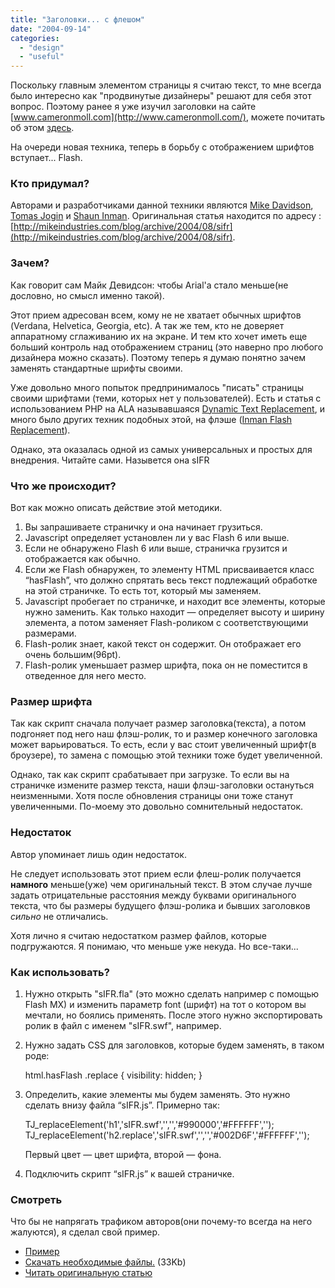 ```yaml
---
title: "Заголовки... с флешом"
date: "2004-09-14"
categories: 
  - "design"
  - "useful"
---
```


Поскольку главным элементом страницы я считаю текст, то мне всегда было интересно как "продвинутые дизайнеры" решают для себя этот вопрос. Поэтому ранее я уже изучил заголовки на сайте [www.cameronmoll.com](http://www.cameronmoll.com/), можете почитать об этом [здесь](http://cssing.iatp.org.ua/index.php?p=22).

На очереди новая техника, теперь в борьбу с отображением шрифтов вступает... Flash.

### Кто придумал?

Авторами и разработчиками данной техники являются [Mike Davidson](http://mikeindustries.com/), [Tomas Jogin](http://www.jogin.com/) и [Shaun Inman](http://www.shauninman.com/). Оригинальная статья находится по адресу : [http://mikeindustries.com/blog/archive/2004/08/sifr](http://mikeindustries.com/blog/archive/2004/08/sifr).

### Зачем?

Как говорит сам Майк Девидсон: чтобы Arial'а стало меньше(не дословно, но смысл именно такой).

Этот прием адресован всем, кому не не хватает обычных шрифтов (Verdana, Helvetica, Georgia, etc). А так же тем, кто не доверяет аппаратному сглаживанию их на экране. И тем кто хочет иметь еще больший контроль над отображением страниц (это наверно про любого дизайнера можно сказать). Поэтому теперь я думаю понятно зачем заменять стандартные шрифты своими.

Уже довольно много попыток предпринималось "писать" страницы своими шрифтами (теми, которых нет у пользователей). Есть и статья с использованием PHP на ALA называвшаяся [Dynamic Text Replacement](http://alistapart.com/articles/dynatext/), и много было других техник подобных этой, на флэше ([Inman Flash Replacement](http://www.shauninman.com/mentary/past/ifr_an_fir_alternative.php)).

Однако, эта оказалась одной из самых универсальных и простых для внедрения. Читайте сами. Назывется она sIFR

### Что же происходит?

Вот как можно описать действие этой методики.

1. Вы запрашиваете страничку и она начинает грузиться.
2. Javascript определяет установлен ли у вас Flash 6 или выше.
3. Если не обнаружено Flash 6 или выше, страничка грузится и отображается как обычно.
4. Если же Flash обнаружен, то элементу HTML присваивается класс “hasFlash”, что должно спрятать весь текст подлежащий обработке на этой страничке. То есть тот, который мы заменяем.
5. Javascript пробегает по страничке, и находит все элементы, которые нужно заменить. Как только находит — определяет высоту и ширину элемента, а потом заменяет Flash-роликом с соответствующими размерами.
6. Flash-ролик знает, какой текст он содержит. Он отображает его очень большим(96pt).
7. Flash-ролик уменьшает размер шрифта, пока он не поместится в отведенное для него место.

### Размер шрифта

Так как скрипт сначала получает размер заголовка(текста), а потом подгоняет под него наш флэш-ролик, то и размер конечного заголовка может варьироваться. То есть, если у вас стоит увеличенный шрифт(в броузере), то замена с помощью этой техники тоже будет увеличенной.

Однако, так как скрипт срабатывает при загрузке. То если вы на страничке измените размер текста, наши флэш-заголовки остануться неизменными. Хотя после обновления страницы они тоже станут увеличенными. По-моему это довольно сомнительный недостаток.

### Недостаток

Автор упоминает лишь один недостаток.

Не следует использовать этот прием если флеш-ролик получается **намного** меньше(уже) чем оригинальный текст. В этом случае лучше задать отрицательные расстояния между буквами оригинального текста, что бы размеры будущего флэш-ролика и бывших заголовков _сильно_ не отличались.

Хотя лично я считаю недостатком размер файлов, которые подгружаются. Я понимаю, что меньше уже некуда. Но все-таки...

### Как использовать?

1. Нужно открыть "sIFR.fla" (это можно сделать например с помощью Flash MX) и изменить параметр font (шрифт) на тот о котором вы мечтали, но боялись применять. После этого нужно экспортировать ролик в файл с именем "sIFR.swf", например.
2. Нужно задать CSS для заголовков, которые будем заменять, в таком роде:
    
    html.hasFlash .replace	{
    	visibility: hidden;
    }
    
3. Определить, какие элементы мы будем заменять. Это нужно сделать внизу файла “sIFR.js”. Примерно так:
    
    TJ\_replaceElement('h1','sIFR.swf','','','#990000','#FFFFFF','');
    TJ\_replaceElement('h2.replace','sIFR.swf','','','#002D6F','#FFFFFF','');
    
    Первый цвет — цвет шрифта, второй — фона.
4. Подключить скрипт “sIFR.js” к вашей страничке.

### Смотреть

Что бы не напрягать трафиком авторов(они почему-то всегда на него жалуются), я сделал свой пример.

- [Пример](http://cssing.iatp.org.ua/examples/sifr/sifr.html)
- [Скачать необходимые файлы.](http://cssing.iatp.org.ua/examples/sifr/sIFR-1.1.4.zip) (33Kb)
- [Читать оригинальную статью](http://mikeindustries.com/blog/archive/2004/08/sifr)
